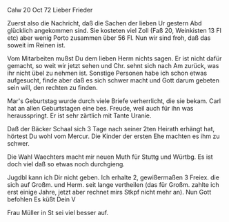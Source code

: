  Calw 20 Oct 72
Lieber Frieder

Zuerst also die Nachricht, daß die Sachen der lieben Ur gestern Abd glücklich angekommen sind. Sie kosteten viel Zoll (Faß 20, Weinkisten 13 Fl etc) aber wenig Porto zusammen über 56 Fl. Nun wir sind froh, daß das soweit im Reinen ist.

Vom Mitarbeiten mußst Du dem lieben Herm nichts sagen. Er ist nicht dafür gemacht, so weit wir jetzt sehen und Chr. sehnt sich nach Am zurück, was ihr nicht übel zu nehmen ist. Sonstige Personen habe ich schon etwas aufgesucht, finde aber daß es sich schwer macht und Gott darum gebeten sein will, den rechten zu finden.

Mar's Geburtstag wurde durch viele Briefe verherrlicht, die sie bekam. Carl hat an allen Geburtstagen eine bes. Freude, weil auch für ihn was herausspringt. Er ist sehr zärtlich mit Tante Uranie.

Daß der Bäcker Schaal sich 3 Tage nach seiner 2ten Heirath erhängt hat, hörtest Du wohl vom Mercur. Die Kinder der ersten Ehe machten es ihm zu schwer.

Die Wahl Waechters macht mir neuen Muth für Stuttg und Würtbg. Es ist doch viel daß so etwas noch durchgieng.

Jugdbl kann ich Dir nicht geben. Ich erhalte 2, gewißermaßen 3 Freiex. die sich auf Großm. und Herm. seit lange vertheilen (das für Großm. zahlte ich erst einige Jahre, jetzt aber rechnet mirs Stkpf nicht mehr an). 
 Nun Gott befohlen
 Es küßt Dein V

Frau Müller in St sei viel besser auf.
